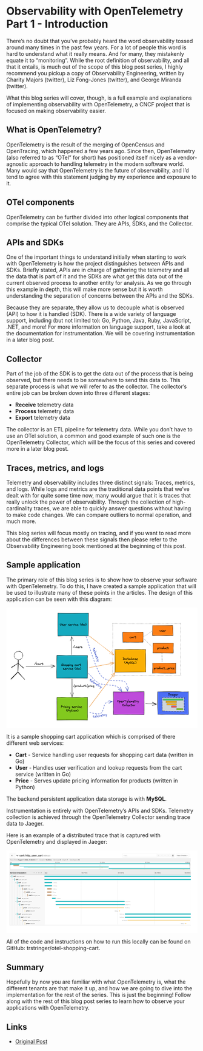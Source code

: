 # Observability with OpenTelemetry Part 1 - Introduction

There’s no doubt that you’ve probably heard the word observability tossed around many times in the past few years. For a lot of people this word is hard to understand what it really means. And for many, they mistakenly equate it to “monitoring”. While the root definition of observability, and all that it entails, is much out of the scope of this blog post series, I highly recommend you pickup a copy of Observability Engineering, written by Charity Majors (twitter), Liz Fong-Jones (twitter), and George Miranda (twitter).

What this blog series will cover, though, is a full example and explanations of implementing observability with OpenTelemetry, a CNCF project that is focused on making observability easier.

## What is OpenTelemetry?

OpenTelemetry is the result of the merging of OpenCensus and OpenTracing, which happened a few years ago. Since then, OpenTelemetry (also referred to as “OTel” for short) has positioned itself nicely as a vendor-agnostic approach to handling telemetry in the modern software world. Many would say that OpenTelemetry is the future of observability, and I’d tend to agree with this statement judging by my experience and exposure to it.

## OTel components

OpenTelemetry can be further divided into other logical components that comprise the typical OTel solution. They are APIs, SDKs, and the Collector.

## APIs and SDKs

One of the important things to understand initially when starting to work with OpenTelemetry is how the project distinguishes between APIs and SDKs. Briefly stated, APIs are in charge of gathering the telemetry and all the data that is part of it and the SDKs are what get this data out of the current observed process to another entity for analysis. As we go through this example in depth, this will make more sense but it is worth understanding the separation of concerns between the APIs and the SDKs.

Because they are separate, they allow us to decouple what is observed (API) to how it is handled (SDK). There is a wide variety of language support, including (but not limited to): Go, Python, Java, Ruby, JavaScript, .NET, and more! For more information on language support, take a look at the documentation for instrumentation. We will be covering instrumentation in a later blog post.

## Collector

Part of the job of the SDK is to get the data out of the process that is being observed, but there needs to be somewhere to send this data to. This separate process is what we will refer to as the collector. The collector’s entire job can be broken down into three different stages:

- **Receive** telemetry data
- **Process** telemetry data
- **Export** telemetry data

The collector is an ETL pipeline for telemetry data. While you don’t have to use an OTel solution, a common and good example of such one is the OpenTelemetry Collector, which will be the focus of this series and covered more in a later blog post.

## Traces, metrics, and logs

Telemetry and observability includes three distinct signals: Traces, metrics, and logs. While logs and metrics are the traditional data points that we’ve dealt with for quite some time now, many would argue that it is traces that really unlock the power of observability. Through the collection of high-cardinality traces, we are able to quickly answer questions without having to make code changes. We can compare outliers to normal operation, and much more.

This blog series will focus mostly on tracing, and if you want to read more about the differences between these signals then please refer to the Observability Engineering book mentioned at the beginning of this post.

## Sample application

The primary role of this blog series is to show how to observe your software with OpenTelemetry. To do this, I have created a sample application that will be used to illustrate many of these points in the articles. The design of this application can be seen with this diagram:

[<img src="../img/otel-shopping-cart-design.png" alt="" align="center" width="800"/>](../img/otel-shopping-cart-design.png)

It is a sample shopping cart application which is comprised of there different web services:

- **Cart** - Service handling user requests for shopping cart data (written in Go)
- **User** - Handles user verification and lookup requests from the cart service (written in Go)
- **Price** - Serves update pricing information for products (written in Python)

The backend persistent application data storage is with **MySQL**.

Instrumentation is entirely with OpenTelemetry’s APIs and SDKs. Telemetry collection is achieved through the OpenTelemetry Collector sending trace data to Jaeger.

Here is an example of a distributed trace that is captured with OpenTelemetry and displayed in Jaeger:

[<img src="../img/otel-shopping-cart-jaeger-trace.png" alt="" align="center" width="800"/>](../img/otel-shopping-cart-jaeger-trace.png)

All of the code and instructions on how to run this locally can be found on GitHub: trstringer/otel-shopping-cart.

## Summary

Hopefully by now you are familiar with what OpenTelemetry is, what the different tenants are that make it up, and how we are going to dive into the implementation for the rest of the series. This is just the beginning! Follow along with the rest of this blog post series to learn how to observe your applications with OpenTelemetry.

## Links

- [Original Post](https://trstringer.com/otel-part1-intro/)